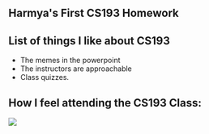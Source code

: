 ## Harmya's First CS193 Homework

## List of things I like about CS193
- The memes in the powerpoint
- The instructors are approachable 
- Class quizzes.


## How I feel attending the CS193 Class:
![](https://media.giphy.com/media/RbDKaczqWovIugyJmW/giphy.gif)
